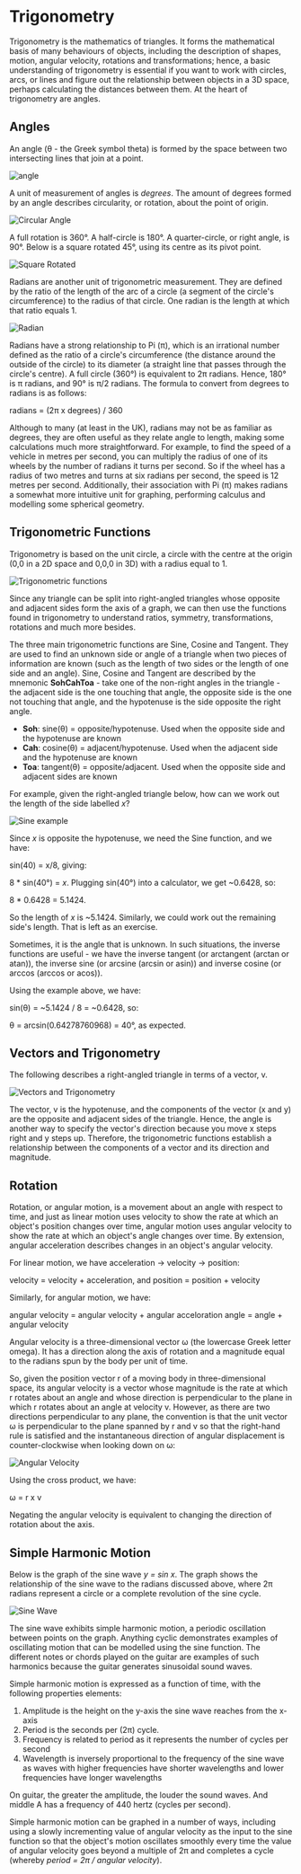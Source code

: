 # Trigonometry

Trigonometry is the mathematics of triangles. It forms the mathematical basis of many behaviours of objects, including the description of shapes, motion, angular velocity, rotations and transformations; hence, a basic understanding of trigonometry is essential if you want to work with circles, arcs, or lines and figure out the relationship between objects in a 3D space, perhaps calculating the distances between them. At the heart of trigonometry are angles.

## Angles

An angle (θ - the Greek symbol theta) is formed by the space between two intersecting lines that join at a point.

![angle](./images/angle.png)

A unit of measurement of angles is _degrees_. The amount of degrees formed by an angle describes circularity, or rotation, about the point of origin.

![Circular Angle](./images/circularAngle.png)

A full rotation is 360°. A half-circle is 180°. A quarter-circle, or right angle, is 90°. Below is a square rotated 45°, using its centre as its pivot point.

![Square Rotated](./images/squareRotated.webp)

Radians are another unit of trigonometric measurement. They are defined by the ratio of the length of the arc of a circle (a segment of the circle's circumference) to the radius of that circle. One radian is the length at which that ratio equals 1.

![Radian](./images/radian.png)

Radians have a strong relationship to Pi (π), which is an irrational number defined as the ratio of a circle's circumference (the distance around the outside of the circle) to its diameter (a straight line that passes through the circle's centre). A full circle (360°) is equivalent to 2π radians. Hence, 180° is π radians, and 90° is π/2 radians. The formula to convert from degrees to radians is as follows:

radians = (2π x degrees) / 360

Although to many (at least in the UK), radians may not be as familiar as degrees, they are often useful as they relate angle to length, making some calculations much more straightforward. For example, to find the speed of a vehicle in metres per second, you can multiply the radius of one of its wheels by the number of radians it turns per second. So if the wheel has a radius of two metres and turns at six radians per second, the speed is 12 metres per second. Additionally, their association with Pi (π) makes radians a somewhat more intuitive unit for graphing, performing calculus and modelling some spherical geometry.

## Trigonometric Functions

Trigonometry is based on the unit circle, a circle with the centre at the origin (0,0 in a 2D space and 0,0,0 in 3D) with a radius equal to 1.

![Trigonometric functions](./images/trigFunctions.png)

Since any triangle can be split into right-angled triangles whose opposite and adjacent sides form the axis of a graph, we can then use the functions found in trigonometry to understand ratios, symmetry, transformations, rotations and much more besides.

The three main trigonometric functions are Sine, Cosine and Tangent. They are used to find an unknown side or angle of a triangle when two pieces of information are known (such as the length of two sides or the length of one side and an angle). Sine, Cosine and Tangent are described by the mnemonic **SohCahToa** - take one of the non-right angles in the triangle - the adjacent side is the one touching that angle, the opposite side is the one not touching that angle, and the hypotenuse is the side opposite the right angle.

- **Soh**: sine(θ) = opposite/hypotenuse. Used when the opposite side and the hypotenuse are known
- **Cah**: cosine(θ) = adjacent/hypotenuse. Used when the adjacent side and the hypotenuse are known
- **Toa**: tangent(θ) = opposite/adjacent. Used when the opposite side and adjacent sides are known

For example, given the right-angled triangle below, how can we work out the length of the side labelled _x_?

![Sine example](./images/sinExample.png)

Since _x_ is opposite the hypotenuse, we need the Sine function, and we have:

sin(40) = x/8, giving:

8 * sin(40°) = _x_. Plugging sin(40°) into a calculator, we get ~0.6428, so:

8 * 0.6428 = 5.1424.

So the length of _x_ is ~5.1424. Similarly, we could work out the remaining side's length. That is left as an exercise.

Sometimes, it is the angle that is unknown. In such situations, the inverse functions are useful - we have the inverse tangent (or arctangent (arctan or atan)), the inverse sine (or arcsine (arcsin or asin)) and inverse cosine (or arccos (arccos or acos)).

Using the example above, we have:

sin(θ) = ~5.1424 / 8 = ~0.6428, so:

θ = arcsin(0.64278760968) = 40°, as expected.

## Vectors and Trigonometry

The following describes a right-angled triangle in terms of a vector, v.

![Vectors and Trigonometry](./images/vectorsAndTrigonometry.webp)

The vector, v is the hypotenuse, and the components of the vector (x and y) are the opposite and adjacent sides of the triangle. Hence, the angle is another way to specify the vector's direction because you move x steps right and y steps up. Therefore, the trigonometric functions establish a relationship between the components of a vector and its direction and magnitude.

## Rotation

Rotation, or angular motion, is a movement about an angle with respect to time, and just as linear motion uses velocity to show the rate at which an object's position changes over time, angular motion uses angular velocity to show the rate at which an object's angle changes over time. By extension, angular acceleration describes changes in an object's angular velocity.

For linear motion, we have acceleration -> velocity -> position:

velocity = velocity + acceleration, and
position = position + velocity

Similarly, for angular motion, we have:

angular velocity = angular velocity + angular acceloration
angle = angle + angular velocity

Angular velocity is a three-dimensional vector ω (the lowercase Greek letter omega). It has a direction along the axis of rotation and a magnitude equal to the radians spun by the body per unit of time.

So, given the position vector r of a moving body in three-dimensional space, its angular velocity is a vector whose magnitude is the rate at which r rotates about an angle and whose direction is perpendicular to the plane in which r rotates about an angle at velocity v. However, as there are two directions perpendicular to any plane, the convention is that the unit vector ω is perpendicular to the plane spanned by r and v so that the right-hand rule is satisfied and the instantaneous direction of angular displacement is counter-clockwise when looking down on ω:

![Angular Velocity](./images/angularVelocity.png)

Using the cross product, we have:

ω = r x v

Negating the angular velocity is equivalent to changing the direction of rotation about the axis.

## Simple Harmonic Motion

Below is the graph of the sine wave _y = sin x_. The graph shows the relationship of the sine wave to the radians discussed above, where 2π radians represent a circle or a complete revolution of the sine cycle.

![Sine Wave](./images/sinewave.png)

The sine wave exhibits simple harmonic motion, a periodic oscillation between points on the graph. Anything cyclic demonstrates examples of oscillating motion that can be modelled using the sine function. The different notes or chords played on the guitar are examples of such harmonics because the guitar generates sinusoidal sound waves.

Simple harmonic motion is expressed as a function of time, with the following properties elements:

1. Amplitude is the height on the y-axis the sine wave reaches from the x-axis
2. Period is the seconds per (2π) cycle.
3. Frequency is related to period as it represents the number of cycles per second
4. Wavelength is inversely proportional to the frequency of the sine wave as waves with higher frequencies have shorter wavelengths and lower frequencies have longer wavelengths

On guitar, the greater the amplitude, the louder the sound waves. And middle A has a frequency of 440 hertz (cycles per second).

Simple harmonic motion can be graphed in a number of ways, including using a slowly incrementing value of angular velocity as the input to the sine function so that the object's motion oscillates smoothly every time the value of angular velocity goes beyond a multiple of 2π and completes a cycle (whereby _period = 2π / angular velocity_).